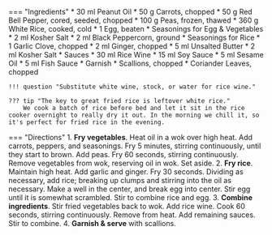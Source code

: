 === "Ingredients"
    * 30 ml Peanut Oil
    * 50 g Carrots, chopped
    * 50 g Red Bell Pepper, cored, seeded, chopped
    * 100 g Peas, frozen, thawed
    * 360 g White Rice, cooked, cold
    * 1 Egg, beaten
    * Seasonings for Egg & Vegetables
        * 2 ml Kosher Salt
        * 2 ml Black Peppercorn, ground
    * Seasonings for Rice
        * 1 Garlic Clove, chopped
        * 2 ml Ginger, chopped
        * 5 ml Unsalted Butter
        * 2 ml Kosher Salt
    * Sauces
        * 30 ml Rice Wine
        * 15 ml Soy Sauce
        * 5 ml Sesame Oil
        * 5 ml Fish Sauce
    * Garnish
        * Scallions, chopped
        * Coriander Leaves, chopped

    !!! question "Substitute white wine, stock, or water for rice wine."

    ??? tip "The key to great fried rice is leftover white rice."
        We cook a batch of rice before bed and let it sit in the rice cooker overnight to really dry it out. In the morning we chill it, so it's perfect for fried rice in the evening.

=== "Directions"
    1. **Fry vegetables**. Heat oil in a wok over high heat. Add carrots, peppers, and seasonings. Fry 5 minutes, stirring continuously, until they start to brown. Add peas. Fry 60 seconds, stirring continuously. Remove vegetables from wok, reserving oil in wok. Set aside.
    2. **Fry rice**. Maintain high heat. Add garlic and ginger. Fry 30 seconds. Dividing as necessary, add rice; breaking up clumps and stirring into the oil as necessary. Make a well in the center, and break egg into center. Stir egg until it is somewhat scrambled. Stir to combine rice and egg.
    3. **Combine ingredients**. Stir fried vegetables back to wok. Add rice wine. Cook 60 seconds, stirring continuously. Remove from heat. Add remaining sauces. Stir to combine.
    4. **Garnish & serve** with scallions.

[^1]: {{ cite.bittman_how_to_cook_everything }}

